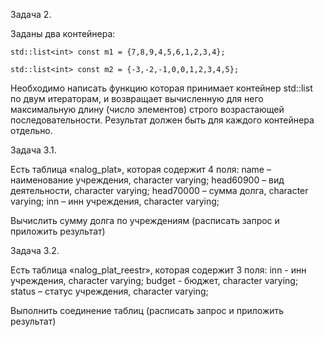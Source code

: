 Задача 2.

Заданы два контейнера:

    std::list<int> const m1 = {7,8,9,4,5,6,1,2,3,4};
    
    std::list<int> const m2 = {-3,-2,-1,0,0,1,2,3,4,5};


Необходимо написать функцию которая принимает контейнер std::list по двум итераторам,
и возвращает вычисленную для него максимальную длину (число элементов) строго возрастающей последовательности.
Результат должен быть для каждого контейнера отдельно.



Задача 3.1.

Есть таблица «nalog_plat», которая содержит 4 поля:
  name – наименование учреждения, character varying;
  head60900 – вид деятельности, character varying;
  head70000 – сумма долга, character varying;
  inn – инн учреждения, character varying;
  
Вычислить сумму долга по учреждениям (расписать запрос и приложить результат)



Задача 3.2.

Есть таблица «nalog_plat_reestr», которая содержит 3 поля:
  inn - инн учреждения, character varying;
  budget - бюджет, character varying;
  status – статус учреждения, character varying;

Выполнить соединение таблиц (расписать запрос и приложить результат)
